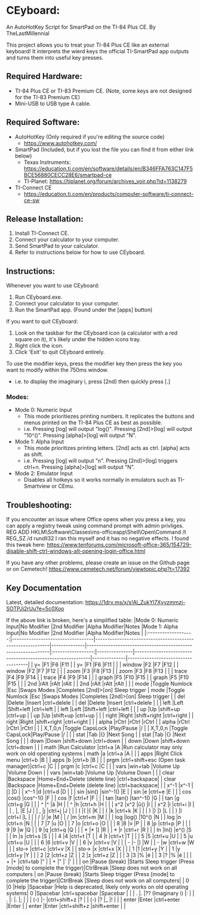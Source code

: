 # CEyboard:
An AutoHotKey Script for SmartPad on the TI-84 Plus CE.
By TheLastMillennial

This project allows you to treat your TI-84 Plus CE like an external keyboard! 
It interprets the wierd keys the official TI-SmartPad app outputs and turns them into useful key presses.

## Required Hardware:
 - TI-84 Plus CE or TI-83 Premium CE. (Note, some keys are not designed for the TI-83 Premium CE)
 - Mini-USB to USB type A cable.

## Required Software:
 - AutoHotKey (Only required if you're editing the source code)
   - https://www.autohotkey.com/
 - SmartPad (Included, but if you lost the file you can find it from either link below) 
   - Texas Instruments: https://education.ti.com/en/software/details/en/B346FFA763C147F5BCE56880CECC28E6/smartpad-ce
   - TI-Planet: https://tiplanet.org/forum/archives_voir.php?id=1138279
 - TI-Connect CE
   - https://education.ti.com/en/products/computer-software/ti-connect-ce-sw
   
## Release Installation:
1. Install TI-Connect CE.
2. Connect your calculator to your computer.
3. Send SmartPad to your calculator.
4. Refer to instructions below for how to use CEyboard.

## Instructions:
Whenever you want to use CEyboard:
1. Run CEyboard.exe.
2. Connect your calculator to your computer.
3. Run the SmartPad app. (Found under the [apps] button)

If you want to quit CEyboard:
1. Look on the taskbar for the CEyboard icon (a calculator with a red square on it), it's likely under the hidden icons tray.
2. Right click the icon.
3. Click 'Exit' to quit CEyboard entirely.

To use the modifier keys, press the modifier key then press the key you want to modify within the 750ms window.
 - i.e. to display the imaginary i, press [2nd] then quickly press [.]
### Modes:
 - Mode 0: Numeric Input
   - This mode prioritiezes printing numbers. It replicates the buttons and menus printed on the TI-84 Plus CE as best as possible. 
   - i.e. Pressing [log] will output "log()". Pressing [2nd]>[log] will output "10^()". Pressing [alpha]>[log] will output "N".
 - Mode 1: Alpha Input
   - This mode prioritizes printing letters. [2nd] acts as ctrl. [alpha] acts as shift.
   - i.e. Pressing [log] will output "n". Pressing [2nd]>[log] triggers ctrl+n. Pressing [alpha]>[log] will output "N".
 - Mode 2: Emulator Input
   - Disables all hotkeys so it works normally in emulators such as TI-Smartview or CEmu.

## Troubleshooting:
If you encounter an issue where Office opens when you press a key, you can apply a registry tweak using command prompt with admin privliges.
REG ADD HKLM\Software\Classes\ms-officeapp\Shell\Open\Command /t REG_SZ /d rundll32
I ran this myself and it has no negative effects. I found this tweak here: https://www.tenforums.com/microsoft-office-365/154729-disable-shift-ctrl-windows-alt-opening-login-office.html

If you have any other problems, please create an issue on the Github page or on Cemetech!
https://www.cemetech.net/forum/viewtopic.php?t=17392

## Key Documentation
Latest, detailed documentation: https://1drv.ms/x/s!Al_ZukYl7Xyyzmmzj-SOTPJi2rUu?e=5c0Xoo

If the above link is broken, here's a simplified table:
|Mode 0: Numeric Input|No Modifier                       |2nd Modifier                                               |Alpha Modifier|Notes                                                         |Mode 1: Alpha Input|No Modifier    |2nd Modifier                                               |Alpha Modifier|Notes                               |
|:-------------------:|----------------------------------|-----------------------------------------------------------|--------------|--------------------------------------------------------------|:-----------------:|---------------|-----------------------------------------------------------|--------------|------------------------------------|
|         y=          |F1                                |F6                                                         |F11           |                                                              |        y=         |F1             |F6                                                         |F11           |                                    |
|       window        |F2                                |F7                                                         |F12           |                                                              |      window       |F2             |F7                                                         |F12           |                                    |
|        zoom         |F3                                |F8                                                         |F13           |                                                              |       zoom        |F3             |F8                                                         |F13           |                                    |
|        trace        |F4                                |F9                                                         |F14           |                                                              |       trace       |F4             |F9                                                         |F14           |                                    |
|        graph        |F5                                |F10                                                        |F15           |                                                              |       graph       |F5             |F10                                                        |F15           |                                    |
|         2nd         |rAlt                              |rAlt                                                       |rAlt          |                                                              |        2nd        |rAlt           |rAlt                                                       |rAlt          |                                    |
|        mode         |Toggle Numlock                    |Esc                                                        |Swaps Modes   |Completes [2nd]>[on] Sleep trigger                            |       mode        |Toggle Numlock |Esc                                                        |Swaps Modes   |Completes [2nd]>[on] Sleep trigger  |
|         del         |Delete                            |Insert                                                     |ctrl+delele   |                                                              |        del        |Delete         |Insert                                                     |ctrl+delele   |                                    |
|        left         |Left                              |Shift+left                                                 |ctrl+left     |                                                              |       left        |Left           |Shift+left                                                 |ctrl+left     |                                    |
|         up          |Up                                |shift+up                                                   |ctrl+up       |                                                              |        up         |Up             |shift+up                                                   |ctrl+up       |                                    |
|        right        |Right                             |shift+right                                                |ctrl+right    |                                                              |       right       |Right          |shift+right                                                |ctrl+right    |                                    |
|        alpha        |rCtrl                             |rCtrl                                                      |rCtrl         |                                                              |       alpha       |rCtrl          |rCtrl                                                      |rCtrl         |                                    |
|       X,T,0,n       |Toggle CapsLock                   |Play/Pause                                                 |/             |                                                              |      X,T,0,n      |Toggle CapsLock|Play/Pause                                                 |/             |                                    |
|        stat         |Tab                               |{}                                                         |Next Song     |                                                              |       stat        |Tab            |{}                                                         |Next Song     |                                    |
|        down         |Down                              |shift+down                                                 |ctrl+down     |                                                              |       down        |Down           |shift+down                                                 |ctrl+down     |                                    |
|        math         |Run Calculator                    |ctrl+a                                                     |A             |Run calculator may only work on old operating systems         |       math        |a              |ctrl+a                                                     |A             |                                    |
|        apps         |Right Click menu                  |ctrl+b                                                     |B             |                                                              |       apps        |b              |ctrl+b                                                     |B             |                                    |
|        prgm         |ctrl+shift+esc (Open task manager)|ctrl+c                                                     |C             |                                                              |       prgm        |c              |ctrl+c                                                     |C             |                                    |
|        vars         |win+tab                           |Volume Up                                                  |Volume Down   |                                                              |       vars        |win+tab        |Volume Up                                                  |Volume Down   |                                    |
|        clear        |Backspace                         |Home+End+Delete (delete line)                              |ctrl+backspace|                                                              |       clear       |Backspace      |Home+End+Delete (delete line)                              |ctrl+backspace|                                    |
|        x^-1         |x^-1                              |[]                                                         |D             |                                                              |       x^-1        |d              |ctrl+d                                                     |D             |                                    |
|         sin         |sin()                             |sin^-1()                                                   |E             |                                                              |        sin        |e              |ctrl+e                                                     |E             |                                    |
|         cos         |cos()                             |cos^-1()                                                   |F             |                                                              |        cos        |f              |ctrl+f                                                     |F             |                                    |
|         tan         |tan()                             |tan^-1()                                                   |G             |                                                              |        tan        |g              |ctrl+g                                                     |G             |                                    |
|          ^          |^                                 |ã                                                          |H             |                                                              |         ^         |h              |ctrl+h                                                     |H             |                                    |
|         x^2         |x^2                               |û()                                                        |I             |                                                              |        x^2        |i              |ctrl+i                                                     |I             |                                    |
|          ,          |,                                 |E                                                          |J             |                                                              |         ,         |j              |ctrl+j                                                     |J             |                                    |
|          (          |(                                 |{                                                          |K             |                                                              |         (         |k              |ctrl+k                                                     |K             |                                    |
|          )          |)                                 |}                                                          |L             |                                                              |         )         |l              |ctrl+l                                                     |L             |                                    |
|          /          |/                                 |e                                                          |M             |                                                              |         /         |m              |ctrl+m                                                     |M             |                                    |
|         log         |log()                             |10^()                                                      |N             |                                                              |        log        |n              |ctrl+n                                                     |N             |                                    |
|          7          |7                                 |u                                                          |O             |                                                              |         7         |o              |ctrl+o                                                     |O             |                                    |
|          8          |8                                 |v                                                          |P             |                                                              |         8         |p              |ctrl+p                                                     |P             |                                    |
|          9          |9                                 |w                                                          |Q             |                                                              |         9         |q              |ctrl+q                                                     |Q             |                                    |
|          *          |*                                 |[                                                          |R             |                                                              |         *         |r              |ctrl+r                                                     |R             |                                    |
|         ln          |ln()                              |e^()                                                       |S             |                                                              |        ln         |s              |ctrl+s                                                     |S             |                                    |
|          4          |4                                 |ctrl+t                                                     |T             |                                                              |         4         |t              |ctrl+t                                                     |T             |                                    |
|          5          |5                                 |ctrl+u                                                     |U             |                                                              |         5         |u              |ctrl+u                                                     |U             |                                    |
|          6          |6                                 |ctrl+v                                                     |V             |                                                              |         6         |v              |ctrl+v                                                     |V             |                                    |
|          -          |-                                 |]                                                          |W             |                                                              |         -         |w              |ctrl+w                                                     |W             |                                    |
|        sto->        |ctrl+c                            |ctrl+v                                                     |X             |                                                              |       sto->       |x              |ctrl+x                                                     |X             |                                    |
|          1          |1                                 |ctrl+y                                                     |Y             |                                                              |         1         |y              |ctrl+y                                                     |Y             |                                    |
|          2          |2                                 |ctrl+z                                                     |Z             |                                                              |         2         |z              |ctrl+z                                                     |Z             |                                    |
|          3          |3                                 |%                                                          |é             |                                                              |         3         |?              |%                                                          |é             |                                    |
|          +          |+                                 |ctrl+tab                                                   |"             |                                                              |         +         |"              |`                                                          |'             |                                    |
|         on          |Pause (break)                     |Starts Sleep trigger (Press [mode] to complete the trigger)|CtrlBreak     |Sleep does not work on all computers                          |        on         |Pause (break)  |Starts Sleep trigger (Press [mode] to complete the trigger)|CtrlBreak     |Sleep does not work on all computers|
|          0          |0                                 |Help                                                       |Spacebar      |Help is deprecated, likely only works on old operating systems|         0         |Spacebar       |ctrl+spacebar                                              |Spacebar      |                                    |
|          .          |.                                 |?? (Imaginary i)                                           |:             |                                                              |         .         |:              |.                                                          |;             |                                    |
|         (-)         |-                                 |ctrl+shift+z                                               |?             |                                                              |        (-)        |?              |_                                                          |!             |                                    |
|        enter        |Enter                             |ctrl+enter                                                 |Enter         |                                                              |       enter       |Enter          |ctrl+shift+z                                               |shift+enter   |                                    |
